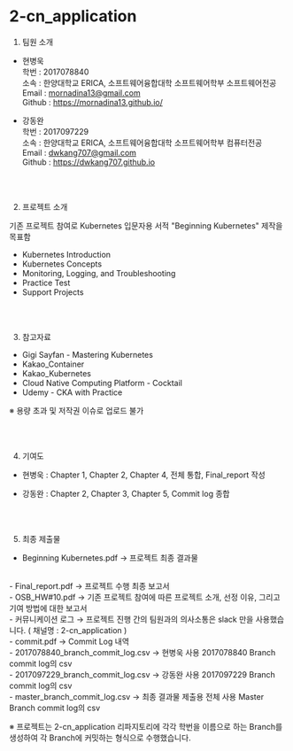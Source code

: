# 2-cn_application 

1. 팀원 소개

- 현병욱
<br> 학번 : 2017078840
<br> 소속 : 한양대학교 ERICA, 소프트웨어융합대학 소프트웨어학부 소프트웨어전공
<br> Email : mornadina13@gmail.com
<br> Github : https://mornadina13.github.io/

- 강동완
<br> 학번 : 2017097229
<br> 소속 : 한양대학교 ERICA, 소프트웨어융합대학 소프트웨어학부 컴퓨터전공
<br> Email : dwkang707@gmail.com
<br> Github : https://dwkang707.github.io

<br>
<br>

2. 프로젝트 소개

기존 프로젝트 참여로 Kubernetes 입문자용 서적 "Beginning Kubernetes" 제작을 목표함

- Kubernetes Introduction
- Kubernetes Concepts
- Monitoring, Logging, and Troubleshooting
- Practice Test
- Support Projects

<br>
<br>

3. 참고자료 
- Gigi Sayfan - Mastering Kubernetes
- Kakao_Container
- Kakao_Kubernetes
- Cloud Native Computing Platform - Cocktail
- Udemy - CKA with Practice

※ 용량 초과 및 저작권 이슈로 업로드 불가

<br>
<br>

4. 기여도
- 현병욱 : Chapter 1, Chapter 2, Chapter 4, 전체 통합, Final_report 작성

- 강동완 : Chapter 2, Chapter 3, Chapter 5, Commit log 종합

<br>
<br>

5. 최종 제출물
- Beginning Kubernetes.pdf 
→ 프로젝트 최종 결과물
<br>
- Final_report.pdf
→ 프로젝트 수행 최종 보고서
<br>
- OSB_HW#10.pdf
→ 기존 프로젝트 참여에 따른 프로젝트 소개, 선정 이유, 그리고 기여 방법에 대한 보고서
<br>
- 커뮤니케이션 로그
→ 프로젝트 진행 간의 팀원과의 의사소통은 slack 만을 사용했습니다. ( 채널명 : 2-cn_application )
<br>
- commit.pdf
→ Commit Log 내역
<br>
- 2017078840_branch_commit_log.csv
→ 현병욱 사용 2017078840 Branch commit log의 csv
<br>
- 2017097229_branch_commit_log.csv
→ 강동완 사용 2017097229 Branch commit log의 csv
<br>
- master_branch_commit_log.csv
→ 최종 결과물 제출용 전체 사용 Master Branch commit log의 csv
<br>

※ 프로젝트는 2-cn_application 리파지토리에 각각 학번을 이름으로 하는 Branch를 생성하여 각 Branch에 커밋하는 형식으로 수행했습니다.
